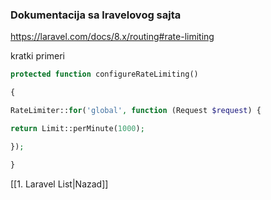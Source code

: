 ### Dokumentacija sa lravelovog sajta
https://laravel.com/docs/8.x/routing#rate-limiting

kratki primeri

```php
protected function configureRateLimiting()

{

RateLimiter::for('global', function (Request $request) {

return Limit::perMinute(1000);

});

}
```


[[1. Laravel List|Nazad]]
